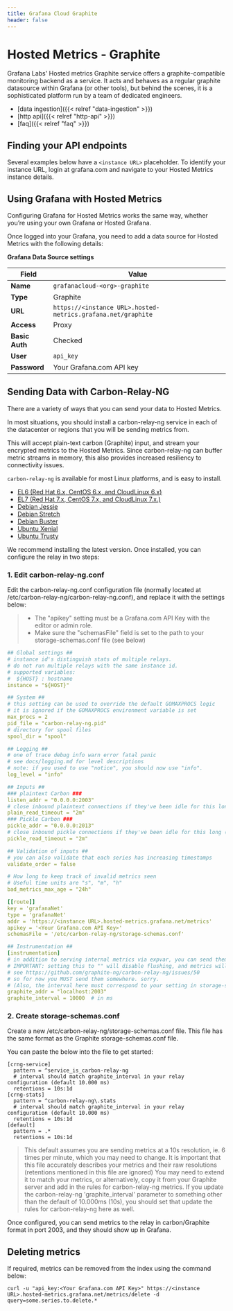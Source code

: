 ```yaml
---
title: Grafana Cloud Graphite
header: false
---
```


# Hosted Metrics - Graphite

Grafana Labs' Hosted metrics Graphite service offers a graphite-compatible monitoring backend as a service.
It acts and behaves as a regular graphite datasource within Grafana (or other tools), but behind the scenes, it is a sophisticated platform run by a team of dedicated engineers.

* [data ingestion]({{< relref "data-ingestion" >}})
* [http api]({{< relref "http-api" >}})
* [faq]({{< relref "faq" >}})

## Finding your API endpoints

Several examples below have a `<instance URL>` placeholder.
To identify your instance URL, login at grafana.com and
navigate to your Hosted Metrics instance details.


## Using Grafana with Hosted Metrics

Configuring Grafana for Hosted Metrics works the same way,
whether you’re using your own Grafana or Hosted Grafana.

Once logged into your Grafana, you need to add a data source for Hosted Metrics
with the following details:

**Grafana Data Source settings**

Field          | Value
---------------|-------
**Name**       | `grafanacloud-<org>-graphite`
**Type**       | Graphite
**URL**        | `https://<instance URL>.hosted-metrics.grafana.net/graphite`
**Access**     | Proxy
**Basic Auth** | Checked
**User**       | `api_key`
**Password**   | Your Grafana.com API key


## Sending Data with Carbon-Relay-NG

There are a variety of ways that you can send your data to Hosted Metrics.

In most situations, you should install a carbon-relay-ng service
in each of the datacenter or regions that you will be sending metrics from.

This will accept plain-text carbon (Graphite) input,
and stream your encrypted metrics to the Hosted Metrics.
Since carbon-relay-ng can buffer metric streams in memory,
this also provides increased resiliency to connectivity issues.

`carbon-relay-ng` is available for most Linux platforms, and is easy to install.

* [EL6 (Red Hat 6.x, CentOS 6.x, and CloudLinux 6.x)](https://packagecloud.io/raintank/raintank/packages/el/6/carbon-relay-ng-0.11.0-1.x86_64.rpm)
* [EL7 (Red Hat 7.x, CentOS 7.x, and CloudLinux 7.x.)](https://packagecloud.io/raintank/raintank/packages/el/7/carbon-relay-ng-0.11.0-1.x86_64.rpm)
* [Debian Jessie](https://packagecloud.io/raintank/raintank/packages/debian/jessie/carbon-relay-ng_0.11.0-1_amd64.deb)
* [Debian Stretch](https://packagecloud.io/raintank/raintank/packages/debian/stretch/carbon-relay-ng_0.11.0-1_amd64.deb)
* [Debian Buster](https://packagecloud.io/raintank/raintank/packages/debian/buster/carbon-relay-ng_0.11.0-1_amd64.deb)
* [Ubuntu Xenial](https://packagecloud.io/raintank/raintank/packages/ubuntu/xenial/carbon-relay-ng_0.11.0-1_amd64.deb)
* [Ubuntu Trusty](https://packagecloud.io/raintank/raintank/packages/ubuntu/trusty/carbon-relay-ng_0.11.0-1_amd64.deb)

We recommend installing the latest version.
Once installed, you can configure the relay in two steps:


### 1. Edit carbon-relay-ng.conf

Edit the carbon-relay-ng.conf configuration file (normally located at /etc/carbon-relay-ng/carbon-relay-ng.conf), and replace it with the settings below:

> * The "apikey" setting must be a Grafana.com API Key with the editor or admin role.
> * Make sure the "schemasFile" field is set to the path to your storage-schemas.conf file (see below)

```yaml
## Global settings ##
# instance id's distinguish stats of multiple relays.
# do not run multiple relays with the same instance id.
# supported variables:
#  ${HOST} : hostname
instance = "${HOST}"

## System ##
# this setting can be used to override the default GOMAXPROCS logic
# it is ignored if the GOMAXPROCS environment variable is set
max_procs = 2
pid_file = "carbon-relay-ng.pid"
# directory for spool files
spool_dir = "spool"

## Logging ##
# one of trace debug info warn error fatal panic
# see docs/logging.md for level descriptions
# note: if you used to use "notice", you should now use "info".
log_level = "info"

## Inputs ##
### plaintext Carbon ###
listen_addr = "0.0.0.0:2003"
# close inbound plaintext connections if they've been idle for this long ("0s" to disable)
plain_read_timeout = "2m"
### Pickle Carbon ###
pickle_addr = "0.0.0.0:2013"
# close inbound pickle connections if they've been idle for this long ("0s" to disable)
pickle_read_timeout = "2m"

## Validation of inputs ##
# you can also validate that each series has increasing timestamps
validate_order = false

# How long to keep track of invalid metrics seen
# Useful time units are "s", "m", "h"
bad_metrics_max_age = "24h"

[[route]]
key = 'grafanaNet'
type = 'grafanaNet'
addr = 'https://<instance URL>.hosted-metrics.grafana.net/metrics'
apikey = '<Your Grafana.com API Key>'
schemasFile = '/etc/carbon-relay-ng/storage-schemas.conf'

## Instrumentation ##
[instrumentation]
# in addition to serving internal metrics via expvar, you can send them to graphite/carbon
# IMPORTANT: setting this to "" will disable flushing, and metrics will pile up and lead to OOM
# see https://github.com/graphite-ng/carbon-relay-ng/issues/50
# so for now you MUST send them somewhere. sorry.
# (Also, the interval here must correspond to your setting in storage-schemas.conf if you use grafana hosted metrics)
graphite_addr = "localhost:2003"
graphite_interval = 10000  # in ms
```


### 2. Create storage-schemas.conf

Create a new /etc/carbon-relay-ng/storage-schemas.conf file.
This file has the same format as the Graphite storage-schemas.conf file.

You can paste the below into the file to get started:

    [crng-service]
      pattern = ^service_is_carbon-relay-ng
      # interval should match graphite_interval in your relay configuration (default 10.000 ms)
      retentions = 10s:1d
    [crng-stats]
      pattern = ^carbon-relay-ng\.stats
      # interval should match graphite_interval in your relay configuration (default 10.000 ms)
      retentions = 10s:1d
    [default]
      pattern = .*
      retentions = 10s:1d

> This default assumes you are sending metrics at a 10s resolution, ie. 6 times per minute, which you may need to change.
> It is important that this file accurately describes your metrics and their raw resolutions (retentions mentioned in this file are ignored)
> You may need to extend it to match your metrics, or alternatively, copy it from your Graphite server and add in the rules
> for carbon-relay-ng metrics.
> If you update the carbon-relay-ng 'graphite_interval' parameter to something other than the default of 10.000ms (10s),
> you should set that update the rules for carbon-relay-ng here as well.

Once configured, you can send metrics to the relay in carbon/Graphite format in port 2003,
and they should show up in Grafana.


## Deleting metrics

If required, metrics can be removed from the index using the command below:

    curl -u "api_key:<Your Grafana.com API Key>" https://<instance URL>.hosted-metrics.grafana.net/metrics/delete -d query=some.series.to.delete.*
